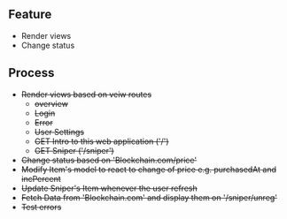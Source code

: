 ## Feature
- Render views
- Change status

## Process
- ~~Render views based on veiw routes~~
  - ~~overview~~
  - ~~Login~~
  - ~~Error~~
  - ~~User Settings~~
  - ~~GET Intro to this web application ('/')~~
  - ~~GET Sniper ('/sniper')~~
- ~~Change status based on 'Blockchain.com/price'~~
- ~~Modify Item's model to react to change of price e.g. purchasedAt and incPercent~~ 
- ~~Update Sniper's Item whenever the user refresh~~ 
- ~~Fetch Data from 'Blockchain.com' and display them on '/sniper/unreg'~~
- ~~Test errors~~
